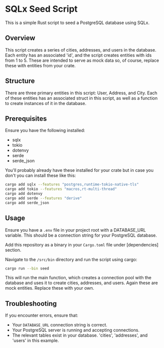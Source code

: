 # SQLx Seed Script
This is a simple Rust script to seed a PostgreSQL database using SQLx.

## Overview
This script creates a series of cities, addresses, and users in the database.  Each entity has an associated 'id', and the script creates entities with ids from 1 to 5. These are intended to serve as mock data so, of course, replace these with entities from your crate.

## Structure
There are three primary entities in this script: User, Address, and City. Each of these entities has an associated struct in this script, as well as a function to create instances of it in the database.

## Prerequisites
Ensure you have the following installed:

- sqlx
- tokio
- dotenvy
- serde
- serde_json

You'll probably already have these installed for your crate but in case you don't you can install these like this:

```sh
cargo add sqlx --features "postgres,runtime-tokio-native-tls"
cargo add tokio --features "macros,rt-multi-thread"
cargo add dotenvy
cargo add serde --features "derive"
cargo add serde_json
```

## Usage
Ensure you have a `.env` file in your project root with a DATABASE_URL variable. This should be a connection string for your PostgreSQL database.

Add this repository as a binary in your `Cargo.toml` file under [dependencies] section.

Navigate to the `/src/bin` directory and run the script using cargo:

```sh
cargo run --bin seed
```

This will run the main function, which creates a connection pool with the database and uses it to create cities, addresses, and users. Again these are mock entities. Replace these with your own.

## Troubleshooting
If you encounter errors, ensure that:

- Your `DATABASE_URL` connection string is correct.
- Your PostgreSQL server is running and accepting connections.
- The relevant tables exist in your database. 'cities', 'addresses', and 'users' in this example.
